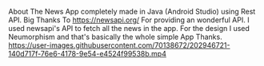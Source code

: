 About
The News App completely made in Java (Android Studio) using Rest API. Big Thanks To https://newsapi.org/ For providing an wonderful API. I used newsapi's API to fetch all the news in the app. For the design I used Neumorphism and that's basically the whole simple App Thanks.
https://user-images.githubusercontent.com/70138672/202946721-140d717f-76e6-4178-9e54-e4524f99538b.mp4
